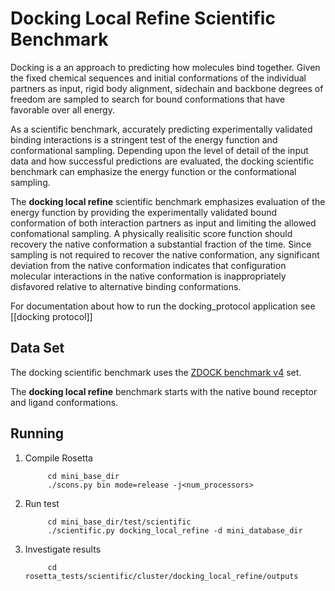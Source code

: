 Docking Local Refine Scientific Benchmark
=========================================

Docking is a an approach to predicting how molecules bind together.
Given the fixed chemical sequences and initial conformations of the
individual partners as input, rigid body alignment, sidechain and
backbone degrees of freedom are sampled to search for bound
conformations that have favorable over all energy.

As a scientific benchmark, accurately predicting experimentally
validated binding interactions is a stringent test of the energy
function and conformational sampling. Depending upon the level of detail
of the input data and how successful predictions are evaluated, the
docking scientific benchmark can emphasize the energy function or the
conformational sampling.

The **docking local refine** scientific benchmark emphasizes evaluation
of the energy function by providing the experimentally validated bound
conformation of both interaction partners as input and limiting the
allowed confomational sampling. A physically realisitic score function
should recovery the native conformation a substantial fraction of the
time. Since sampling is not required to recover the native conformation,
any significant deviation from the native conformation indicates that
configuration molecular interactions in the native conformation is
inappropriately disfavored relative to alternative binding
conformations.

For documentation about how to run the docking\_protocol application see [[docking protocol]]

Data Set
--------

The docking scientific benchmark uses the [ZDOCK benchmark
v4](http://zlab.umassmed.edu/zdock/benchmark.shtml) set.

The **docking local refine** benchmark starts with the native bound
receptor and ligand conformations.

Running
-------

1.  Compile Rosetta

             cd mini_base_dir
             ./scons.py bin mode=release -j<num_processors>

2.  Run test

             cd mini_base_dir/test/scientific
             ./scientific.py docking_local_refine -d mini_database_dir

3.  Investigate results

             cd rosetta_tests/scientific/cluster/docking_local_refine/outputs

